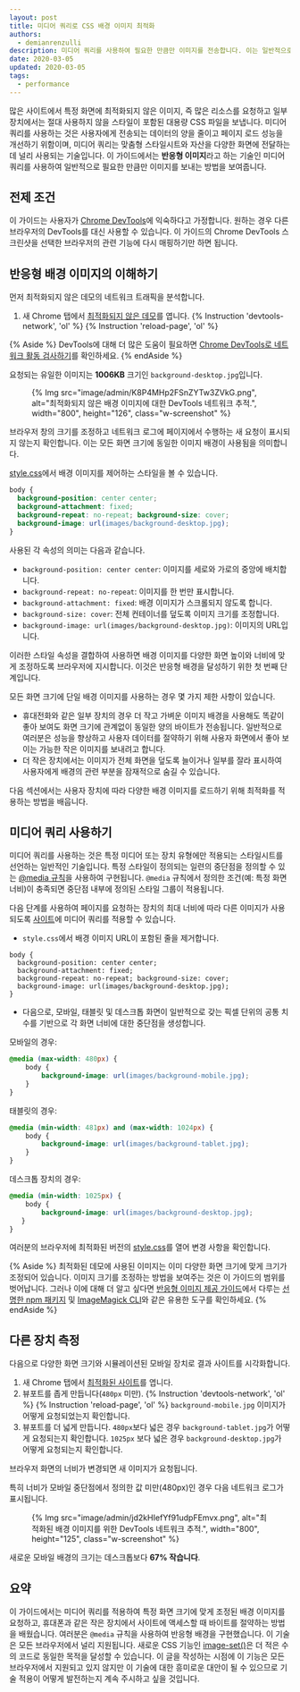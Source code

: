 ```yaml
---
layout: post
title: 미디어 쿼리로 CSS 배경 이미지 최적화
authors:
  - demianrenzulli
description: 미디어 쿼리를 사용하여 필요한 만큼만 이미지를 전송합니다. 이는 일반적으로 반응형 이미지라고 하는 기술입니다.
date: 2020-03-05
updated: 2020-03-05
tags:
  - performance
---
```


많은 사이트에서 특정 화면에 최적화되지 않은 이미지, 즉 많은 리소스를 요청하고 일부 장치에서는 절대 사용하지 않을 스타일이 포함된 대용량 CSS 파일을 보냅니다. 미디어 쿼리를 사용하는 것은 사용자에게 전송되는 데이터의 양을 줄이고 페이지 로드 성능을 개선하기 위함이며, 미디어 쿼리는 맞춤형 스타일시트와 자산을 다양한 화면에 전달하는 데 널리 사용되는 기술입니다. 이 가이드에서는 **반응형 이미지**라고 하는 기술인 미디어 쿼리를 사용하여 일반적으로 필요한 만큼만 이미지를 보내는 방법을 보여줍니다.

## 전제 조건

이 가이드는 사용자가 [Chrome DevTools](https://developers.google.com/web/tools/chrome-devtools)에 익숙하다고 가정합니다. 원하는 경우 다른 브라우저의 DevTools를 대신 사용할 수 있습니다. 이 가이드의 Chrome DevTools 스크린샷을 선택한 브라우저의 관련 기능에 다시 매핑하기만 하면 됩니다.

## 반응형 배경 이미지의 이해하기

먼저 최적화되지 않은 데모의 네트워크 트래픽을 분석합니다.

1. 새 Chrome 탭에서 [최적화되지 않은 데모](https://use-media-queries-unoptimized.glitch.me/)를 엽니다. {% Instruction 'devtools-network', 'ol' %} {% Instruction 'reload-page', 'ol' %}

{% Aside %} DevTools에 대해 더 많은 도움이 필요하면 [Chrome DevTools로 네트워크 활동 검사하기](https://developers.google.com/web/tools/chrome-devtools/network/)를 확인하세요. {% endAside %}

요청되는 유일한 이미지는 **1006KB** 크기인 `background-desktop.jpg`입니다.

<figure>{% Img src="image/admin/K8P4MHp2FSnZYTw3ZVkG.png", alt="최적화되지 않은 배경 이미지에 대한 DevTools 네트워크 추적.", width="800", height="126", class="w-screenshot" %}</figure>

브라우저 창의 크기를 조정하고 네트워크 로그에 페이지에서 수행하는 새 요청이 표시되지 않는지 확인합니다. 이는 모든 화면 크기에 동일한 이미지 배경이 사용됨을 의미합니다.

[style.css](https://use-media-queries-unoptimized.glitch.me/style.css)에서 배경 이미지를 제어하는 스타일을 볼 수 있습니다.

```css
body {
  background-position: center center;
  background-attachment: fixed;
  background-repeat: no-repeat; background-size: cover;
  background-image: url(images/background-desktop.jpg);
}
```

사용된 각 속성의 의미는 다음과 같습니다.

- `background-position: center center`: 이미지를 세로와 가로의 중앙에 배치합니다.
- `background-repeat: no-repeat`: 이미지를 한 번만 표시합니다.
- `background-attachment: fixed`: 배경 이미지가 스크롤되지 않도록 합니다.
- `background-size: cover`: 전체 컨테이너를 덮도록 이미지 크기를 조정합니다.
- `background-image: url(images/background-desktop.jpg)`: 이미지의 URL입니다.

이러한 스타일 속성을 결합하여 사용하면 배경 이미지를 다양한 화면 높이와 너비에 맞게 조정하도록 브라우저에 지시합니다. 이것은 반응형 배경을 달성하기 위한 첫 번째 단계입니다.

모든 화면 크기에 단일 배경 이미지를 사용하는 경우 몇 가지 제한 사항이 있습니다.

- 휴대전화와 같은 일부 장치의 경우 더 작고 가벼운 이미지 배경을 사용해도 똑같이 좋아 보여도 화면 크기에 관계없이 동일한 양의 바이트가 전송됩니다. 일반적으로 여러분은 성능을 향상하고 사용자 데이터를 절약하기 위해 사용자 화면에서 좋아 보이는 가능한 작은 이미지를 보내려고 합니다.
- 더 작은 장치에서는 이미지가 전체 화면을 덮도록 늘이거나 일부를 잘라 표시하여 사용자에게 배경의 관련 부분을 잠재적으로 숨길 수 있습니다.

다음 섹션에서는 사용자 장치에 따라 다양한 배경 이미지를 로드하기 위해 최적화를 적용하는 방법을 배웁니다.

## 미디어 쿼리 사용하기

미디어 쿼리를 사용하는 것은 특정 미디어 또는 장치 유형에만 적용되는 스타일시트를 선언하는 일반적인 기술입니다. 특정 스타일이 정의되는 일련의 중단점을 정의할 수 있는 [@media 규칙](https://developer.mozilla.org/docs/Web/CSS/@media)을 사용하여 구현됩니다. `@media` 규칙에서 정의한 조건(예: 특정 화면 너비)이 충족되면 중단점 내부에 정의된 스타일 그룹이 적용됩니다.

다음 단계를 사용하여 페이지를 요청하는 장치의 최대 너비에 따라 다른 이미지가 사용되도록 [사이트](https://use-media-queries-unoptimized.glitch.me/)에 미디어 쿼리를 적용할 수 있습니다.

- `style.css`에서 배경 이미지 URL이 포함된 줄을 제거합니다.

```css//4
body {
  background-position: center center;
  background-attachment: fixed;
  background-repeat: no-repeat; background-size: cover;
  background-image: url(images/background-desktop.jpg);
}
```

- 다음으로, 모바일, 태블릿 및 데스크톱 화면이 일반적으로 갖는 픽셀 단위의 공통 치수를 기반으로 각 화면 너비에 대한 중단점을 생성합니다.

모바일의 경우:

```css
@media (max-width: 480px) {
    body {
        background-image: url(images/background-mobile.jpg);
    }
}
```

태블릿의 경우:

```css
@media (min-width: 481px) and (max-width: 1024px) {
    body {
        background-image: url(images/background-tablet.jpg);
    }
}
```

데스크톱 장치의 경우:

```css
@media (min-width: 1025px) {
    body {
	    background-image: url(images/background-desktop.jpg);
   }
}
```

여러분의 브라우저에 최적화된 버전의 [style.css](https://use-media-queries-optimized.glitch.me/style.css)를 열어 변경 사항을 확인합니다.

{% Aside %} 최적화된 데모에 사용된 이미지는 이미 다양한 화면 크기에 맞게 크기가 조정되어 있습니다. 이미지 크기를 조정하는 방법을 보여주는 것은 이 가이드의 범위를 벗어납니다. 그러나 이에 대해 더 알고 싶다면 [반응형 이미지 제공 가이드](/serve-responsive-images/)에서 다루는 [선명한 npm 패키지](https://www.npmjs.com/package/sharp) 및 [ImageMagick CLI](https://www.imagemagick.org/script/index.php)와 같은 유용한 도구를 확인하세요. {% endAside %}

## 다른 장치 측정

다음으로 다양한 화면 크기와 시뮬레이션된 모바일 장치로 결과 사이트를 시각화합니다.

1. 새 Chrome 탭에서 [최적화된 사이트](https://use-media-queries-optimized.glitch.me/)를 엽니다.
2. 뷰포트를 좁게 만듭니다(`480px` 미만). {% Instruction 'devtools-network', 'ol' %} {% Instruction 'reload-page', 'ol' %} `background-mobile.jpg` 이미지가 어떻게 요청되었는지 확인합니다.
3. 뷰포트를 더 넓게 만듭니다. `480px`보다 넓은 경우 `background-tablet.jpg`가 어떻게 요청되는지 확인합니다. `1025px` 보다 넓은 경우 `background-desktop.jpg`가 어떻게 요청되는지 확인합니다.

브라우저 화면의 너비가 변경되면 새 이미지가 요청됩니다.

특히 너비가 모바일 중단점에서 정의한 값 미만(480px)인 경우 다음 네트워크 로그가 표시됩니다.

<figure>{% Img src="image/admin/jd2kHIefYf91udpFEmvx.png", alt="최적화된 배경 이미지를 위한 DevTools 네트워크 추적.", width="800", height="125", class="w-screenshot" %}</figure>

새로운 모바일 배경의 크기는 데스크톱보다 **67% 작습니다**.

## 요약

이 가이드에서는 미디어 쿼리를 적용하여 특정 화면 크기에 맞게 조정된 배경 이미지를 요청하고, 휴대폰과 같은 작은 장치에서 사이트에 액세스할 때 바이트를 절약하는 방법을 배웠습니다. 여러분은 `@media` 규칙을 사용하여 반응형 배경을 구현했습니다. 이 기술은 모든 브라우저에서 널리 지원됩니다. 새로운 CSS 기능인 [image-set()](https://www.w3.org/TR/css-images-4/#image-set-notation)은 더 적은 수의 코드로 동일한 목적을 달성할 수 있습니다. 이 글을 작성하는 시점에 이 기능은 모든 브라우저에서 지원되고 있지 않지만 이 기술에 대한 흥미로운 대안이 될 수 있으므로 기술 적용이 어떻게 발전하는지 계속 주시하고 싶을 것입니다.
